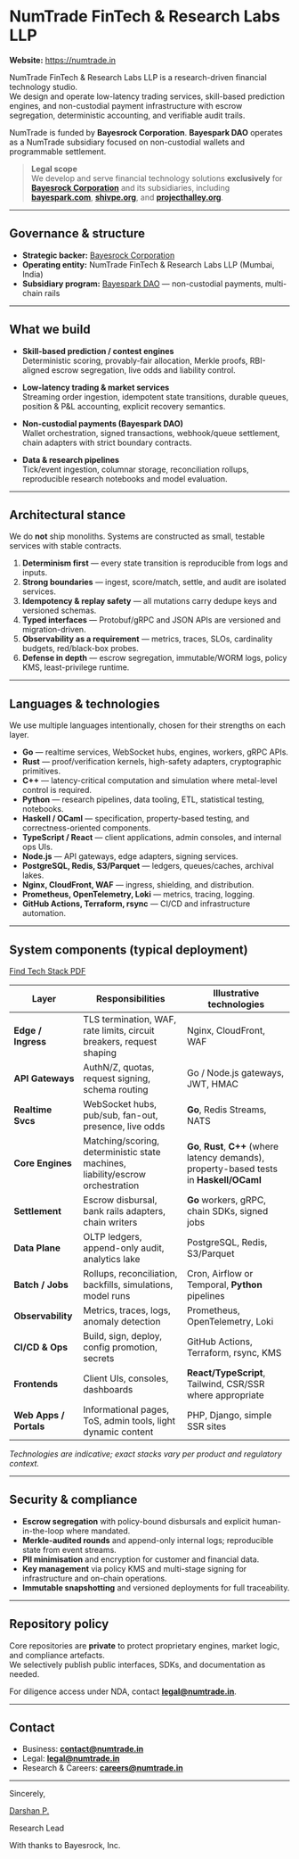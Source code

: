 # NumTrade FinTech & Research Labs LLP

**Website:** https://numtrade.in

NumTrade FinTech & Research Labs LLP is a research-driven financial technology studio.  
We design and operate low-latency trading services, skill-based prediction engines, and
non-custodial payment infrastructure with escrow segregation, deterministic accounting,
and verifiable audit trails.

NumTrade is funded by **Bayesrock Corporation**. **Bayespark DAO** operates as a NumTrade
subsidiary focused on non-custodial wallets and programmable settlement.

> **Legal scope**  
> We develop and serve financial technology solutions **exclusively** for  
> **[Bayesrock Corporation](https://bayesrock.com)** and its subsidiaries, including  
> **[bayespark.com](https://bayespark.com)**, **[shivpe.org](https://shivpe.org)**, and **[projecthalley.org](https://projecthalley.org)**.

---

## Governance & structure

- **Strategic backer:** [Bayesrock Corporation](https://bayesrock.com)  
- **Operating entity:** NumTrade FinTech & Research Labs LLP (Mumbai, India)  
- **Subsidiary program:** [Bayespark DAO](https://bayespark.com) — non-custodial payments, multi-chain rails

---

## What we build

- **Skill-based prediction / contest engines**  
  Deterministic scoring, provably-fair allocation, Merkle proofs, RBI-aligned escrow segregation, live odds and liability control.

- **Low-latency trading & market services**  
  Streaming order ingestion, idempotent state transitions, durable queues, position & P&L accounting, explicit recovery semantics.

- **Non-custodial payments (Bayespark DAO)**  
  Wallet orchestration, signed transactions, webhook/queue settlement, chain adapters with strict boundary contracts.

- **Data & research pipelines**  
  Tick/event ingestion, columnar storage, reconciliation rollups, reproducible research notebooks and model evaluation.

---

## Architectural stance

We do **not** ship monoliths. Systems are constructed as small, testable services with stable contracts.

1. **Determinism first** — every state transition is reproducible from logs and inputs.  
2. **Strong boundaries** — ingest, score/match, settle, and audit are isolated services.  
3. **Idempotency & replay safety** — all mutations carry dedupe keys and versioned schemas.  
4. **Typed interfaces** — Protobuf/gRPC and JSON APIs are versioned and migration-driven.  
5. **Observability as a requirement** — metrics, traces, SLOs, cardinality budgets, red/black-box probes.  
6. **Defense in depth** — escrow segregation, immutable/WORM logs, policy KMS, least-privilege runtime.

---

## Languages & technologies

We use multiple languages intentionally, chosen for their strengths on each layer.

- **Go** — realtime services, WebSocket hubs, engines, workers, gRPC APIs.  
- **Rust** — proof/verification kernels, high-safety adapters, cryptographic primitives.  
- **C++** — latency-critical computation and simulation where metal-level control is required.  
- **Python** — research pipelines, data tooling, ETL, statistical testing, notebooks.  
- **Haskell / OCaml** — specification, property-based testing, and correctness-oriented components.  
- **TypeScript / React** — client applications, admin consoles, and internal ops UIs.  
- **Node.js** — API gateways, edge adapters, signing services.  
- **PostgreSQL, Redis, S3/Parquet** — ledgers, queues/caches, archival lakes.  
- **Nginx, CloudFront, WAF** — ingress, shielding, and distribution.  
- **Prometheus, OpenTelemetry, Loki** — metrics, tracing, logging.  
- **GitHub Actions, Terraform, rsync** — CI/CD and infrastructure automation.

---

## System components (typical deployment)
[Find Tech Stack PDF](https://numtrade.in/assets/papers/trading.pdf)

| Layer               | Responsibilities                                                            | Illustrative technologies                                                                 |
|---------------------|-----------------------------------------------------------------------------|--------------------------------------------------------------------------------------------|
| **Edge / Ingress**  | TLS termination, WAF, rate limits, circuit breakers, request shaping        | Nginx, CloudFront, WAF                                                                    |
| **API Gateways**    | AuthN/Z, quotas, request signing, schema routing                            | Go / Node.js gateways, JWT, HMAC                                                          |
| **Realtime Svcs**   | WebSocket hubs, pub/sub, fan-out, presence, live odds                       | **Go**, Redis Streams, NATS                                                               |
| **Core Engines**    | Matching/scoring, deterministic state machines, liability/escrow orchestration | **Go**, **Rust**, **C++** (where latency demands), property-based tests in **Haskell/OCaml** |
| **Settlement**      | Escrow disbursal, bank rails adapters, chain writers                         | **Go** workers, gRPC, chain SDKs, signed jobs                                             |
| **Data Plane**      | OLTP ledgers, append-only audit, analytics lake                             | PostgreSQL, Redis, S3/Parquet                                                             |
| **Batch / Jobs**    | Rollups, reconciliation, backfills, simulations, model runs                 | Cron, Airflow or Temporal, **Python** pipelines                                           |
| **Observability**   | Metrics, traces, logs, anomaly detection                                    | Prometheus, OpenTelemetry, Loki                                                           |
| **CI/CD & Ops**     | Build, sign, deploy, config promotion, secrets                              | GitHub Actions, Terraform, rsync, KMS                                                     |
| **Frontends**       | Client UIs, consoles, dashboards                                            | **React/TypeScript**, Tailwind, CSR/SSR where appropriate                                 |
| **Web Apps / Portals** |  Informational pages, ToS, admin tools, light dynamic content            |PHP, Django, simple SSR sites                                                              |


*Technologies are indicative; exact stacks vary per product and regulatory context.*

---

## Security & compliance

- **Escrow segregation** with policy-bound disbursals and explicit human-in-the-loop where mandated.  
- **Merkle-audited rounds** and append-only internal logs; reproducible state from event streams.  
- **PII minimisation** and encryption for customer and financial data.  
- **Key management** via policy KMS and multi-stage signing for infrastructure and on-chain operations.  
- **Immutable snapshotting** and versioned deployments for full traceability.

---

## Repository policy

Core repositories are **private** to protect proprietary engines, market logic, and compliance artefacts.  
We selectively publish public interfaces, SDKs, and documentation as needed.

For diligence access under NDA, contact **legal@numtrade.in**.

---

## Contact

- Business: **contact@numtrade.in**  
- Legal: **legal@numtrade.in**  
- Research & Careers: **careers@numtrade.in**

---

Sincerely,

[Darshan P.](https://drshn.me)

Research Lead

With thanks to Bayesrock, Inc.

